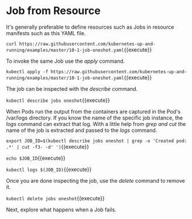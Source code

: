 # Job from Resource #

It's generally preferable to define resources such as Jobs in resource manifests such as this YAML file.  

`curl https://raw.githubusercontent.com/kubernetes-up-and-running/examples/master/10-1-job-oneshot.yaml`{{execute}}

To invoke the same Job use the _apply_ command.

`kubectl apply -f https://raw.githubusercontent.com/kubernetes-up-and-running/examples/master/10-1-job-oneshot.yaml`{{execute}}

The job can be inspected with the _describe_ command.

`kubectl describe jobs oneshot`{{execute}}

When Pods run the output from the containers are captured in the Pod's /var/logs directory. If you know the name of the specific job instance, the _logs_ command can extract that log. With a little help from _grep and cut_ the name of the job is extracted and passed to the _logs_ command.

`export JOB_ID=$(kubectl describe jobs oneshot | grep -o 'Created pod: .*' | cut -f3- -d' ')`{{execute}}

`echo $JOB_ID`{{execute}}

`kubectl logs $(JOB_ID)`{{execute}}

Once you are done inspecting the job, use the _delete_ command to remove it.

`kubectl delete jobs oneshot`{{execute}}

Next, explore what happens when a Job fails.